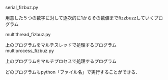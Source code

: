 serial_fizbuz.py

用意した５つの数字に対して逐次的に1からその数値までfizzbuzzしていくプログラム

multithread_fizbuz.py

上のプログラムをマルチスレッドで処理するプログラム
multiprocess_fizbuz.py

上のプログラムをマルチプロセスで処理するプログラム

どのプログラムもpython「ファイル名」で実行することができる．
